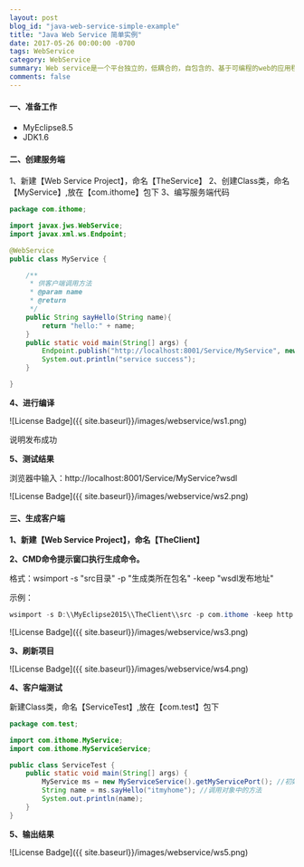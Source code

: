 ```yaml
---
layout: post
blog_id: "java-web-service-simple-example"
title: "Java Web Service 简单实例"
date: 2017-05-26 00:00:00 -0700
tags: WebService
category: WebService
summary: Web service是一个平台独立的，低耦合的，自包含的、基于可编程的web的应用程序
comments: false
---
```


#### 一、准备工作

+ MyEclipse8.5
+ JDK1.6

#### 二、创建服务端

1、新建【Web Service Project】，命名【TheService】
2、创建Class类，命名【MyService】,放在【com.ithome】包下
3、编写服务端代码

```java
package com.ithome;

import javax.jws.WebService;
import javax.xml.ws.Endpoint;

@WebService
public class MyService {

	/**
	 * 供客户端调用方法
	 * @param name
	 * @return
	 */
	public String sayHello(String name){ 
		return "hello:" + name;
	}
	public static void main(String[] args) {
		Endpoint.publish("http://localhost:8001/Service/MyService", new MyService());
		System.out.println("service success");
	}

}
```

**4、进行编译**

![License Badge]({{ site.baseurl}}/images/webservice/ws1.png)

说明发布成功

**5、测试结果**

浏览器中输入：http://localhost:8001/Service/MyService?wsdl

![License Badge]({{ site.baseurl}}/images/webservice/ws2.png)

#### 三、生成客户端

**1、新建【Web Service Project】，命名【TheClient】**

**2、CMD命令提示窗口执行生成命令。**

格式：wsimport -s "src目录" -p "生成类所在包名" -keep "wsdl发布地址"

示例：

```java
wsimport -s D:\\MyEclipse2015\\TheClient\\src -p com.ithome -keep http://localhost:8001/Service/MyService?wsdl
```

![License Badge]({{ site.baseurl}}/images/webservice/ws3.png)

**3、刷新项目**

![License Badge]({{ site.baseurl}}/images/webservice/ws4.png)

**4、客户端测试**

新建Class类，命名【ServiceTest】,放在【com.test】包下

```java
package com.test;

import com.ithome.MyService;
import com.ithome.MyServiceService;

public class ServiceTest {
	public static void main(String[] args) {
		MyService ms = new MyServiceService().getMyServicePort(); //初始化对象
		String name = ms.sayHello("itmyhome"); //调用对象中的方法
		System.out.println(name);
	}
}
```

**5、输出结果**

![License Badge]({{ site.baseurl}}/images/webservice/ws5.png)